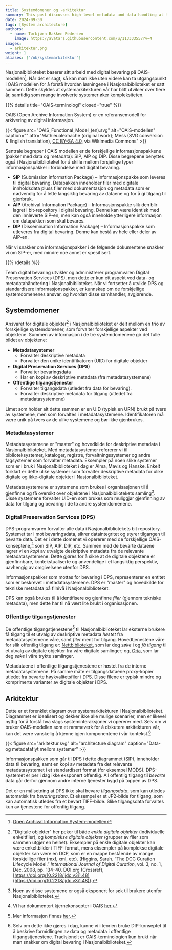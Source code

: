 ```yaml
---
title: Systemdomener og -arkitektur
summary: This post discusses high-level metadata and data handling at the National Library of Norway
date: 2024-09-30
tags: [System architecture]
authors: 
  - name: Torbjørn Bakken Pedersen
    image: https://avatars.githubusercontent.com/u/113333557?v=4
images: 
  - arkitektur.png
weight: 1
aliases: ["/nb/systemarkitektur"]
---
```


Nasjonalbiblioteket baserer sitt arbeid med digital bevaring på OAIS-modellen[^3]. 
Når det er sagt, så kan man ikke uten videre kan ta utgangspunkt i OAIS modellen for å forstå hvordan løsningene i Nasjonalbiblioteket er satt sammen.
Dette skyldes at systemarkitekturen vår har blitt utvikler over flere år, samtidig som mange involverte systemer øker kompleksiteten.

{{% details title="OAIS-terminologi" closed="true" %}}

OAIS (Open Archive Information System) er en referansemodell for arkivering av digital informasjon.
<!-- Du kan lese mer om OAIS referansemodellen [her](lenke-til-lengre-OAIS-skriv). -->

{{< figure src="OAIS_Functional_Model_(en).svg" alt="OAIS-modellen" caption="" attr="Mathieualexhache (original work); Mess (SVG conversion & English translation), [CC BY-SA 4.0](https://creativecommons.org/licenses/by-sa/4.0), via Wikimedia Commons" >}}

Sentrale begreper i OAIS modellen er de forskjellige informasjonspakkene (pakker med data og metadata): SIP, AIP og DIP. 
Disse begrepene benyttes også i Nasjonalbiblioteket for å skille mellom forsjellige typer informasjonspakker i forbindelse med digital bevaring.

- **SIP** (Submission information Package) – Informasjonspakke som leveres til digital bevaring. 
Datapakken inneholder filer med digitale innholdsdata pluss filer med dokumentasjon og metadata som er nødvendig for å lette langsiktig bevaring av dataene og for å gi tilgang til gjenbruk. 
- **AIP** (Archival Information Package) – Informasjonspakke slik den blir lagret i bit-repository i digital bevaring. 
Denne kan være identisk med den innleverte SIP-en, men kan også inneholde ytterligere informasjon om datapakken som skal bevares.
- **DIP** (Dissemination Information Package) – Informasjonspakke som utleveres fra digital bevaring. Denne kan bestå av hele eller deler av AIP-en.

Når vi snakker om informasjonspakker i de følgende dokumentene snakker vi om SIP-er, med mindre noe annet er spesifisert.

{{% /details %}}

Team digital bevaring utvikler og administrerer programvaren Digital Preservation Services (DPS), men dette er kun ett aspekt ved data- og metadatahåndtering i Nasjonalbiblioteket. 
Når vi fortsetter å utvikle DPS og standardisere informasjonspakker, er kunnskap om de forskjellige systemdomenenes ansvar, og hvordan disse samhandler, avgjørende.
 
## Systemdomener
Ansvaret for digitale objekter[^1] i Nasjonalbiblioteket er delt mellom en trio av forskjellige systemdomener, som forvalter forskjellige aspekter ved objektene.
Summen av informasjon i de tre systemdomenene gir det fulle bildet av objektene:

- **Metadatasystemer**
	-	Forvalter deskriptive metadata
	-	Forvalter den unike identifikatoren (UID) for digitale objekter
- **Digital Preservation Services (DPS)**
	-	Forvalter bevaringsdata
	-	Har en kopi av deskriptive metadata (fra metadatasystemene)
- **Offentlige tilgangstjenester**
	-	Forvalter tilgangsdata (utledet fra data for bevaring).
	-	Forvalter deskriptive metadata for tilgang (utledet fra metadatasystemene)

Limet som holder alt dette sammen er en UID (typisk en URN) brukt på tvers av systemene, men som forvaltes i metadatasystemene. 
Identifikatoren må være unik på tvers av de ulike systemene og bør ikke gjenbrukes.
 
### Metadatasystemer
Metadatasystemene er "master" og hovedkilde for deskriptive metadata i Nasjonalbiblioteket. 
Med metadatasystemer refererer vi til biblioteksystemer, kataloger, registre, forvaltningssystemer og andre fagsystemer som forvalter metadata.
Eksempler på noen slike systemer som er i bruk i Nasjonalbiblioteket i dag er Alma, Mavis og Hanske.
Enkelt forklart er dette ulike systemer som forvalter deskriptive metadata for ulike digitale og ikke-digitale objekter i Nasjonalbiblioteket.

Metadatasystemene er systemene som brukes i organisasjonen til å gjenfinne og få oversikt over objektene i Nasjonalbibliotekets samling[^2].
Disse systemene forvalter UID-en som brukes som muliggjør gjenfinning av data for tilgang og bevaring i de to andre systemdomenene.
 
### Digital Preservation Services (DPS)
DPS-programvaren forvalter alle data i Nasjonalbibliotekets bit repository. 
Systemet tar i mot bevaringsdata, sikrer dataintegritet og styrer tilgangen til bevarte data.
Det er i dette domenet vi opererer med de forskjellige OAIS-konseptene,[^4] som SIP, AIP. DIP, etc. 
Sammen med de bevarte dataene lagrer vi en *kopi* av utvalgte deskriptive metadata fra de relevante metadatasystemene. 
Dette gjøres for å sikre at de digitale objektene er gjenfinnbare, kontekstualiserte og anvendelige i et langsiktig perspektiv, uavhengig av omgivelsene utenfor DPS.

Informasjonspakker som mottas for bevaring i DPS, representerer en entitet som er beskrevet i metadatasystemene. 
DPS er "master" og hovedkilde for tekniske metadata på filnivå i Nasjonalbiblioteket.
 
DPS kan også brukes til å identifisere og gjenfinne *filer* (gjennom tekniske metadata), men dette har til nå vært lite brukt i organisasjonen. 
 
### Offentlige tilgangstjenester
De offentlige tilgangstjenestene[^5] til Nasjonalbiblioteket lar eksterne brukere få tilgang til et utvalg av deskriptive metadata *høstet* fra metadatasystemene våre, samt *filer* ment for tilgang.
Hovedtjenestene våre for slik offentlig tilgang er: [Nettbiblioteket](https://www.nb.no/search "lenke til nettbiblioteket på nb.no"), som lar deg *søke* i og *få tilgang* til et utvalg av digitale objekter fra våre digitale samlinger; og, [Oria](http://nb.oria.no/ "lenke til søketjenesten Oria"), som lar deg *søke* i våre trykte samlinger.

Metadataene i offentlige tilgangstjenestene er høstet fra de interne metadatasystemene.
På samme måte er tilgangsdataene proxy-kopier utledet fra bevarte høykvalitetsfiler i DPS. 
Disse filene er typisk mindre og komprimerte varianter av digitale objekter i DPS. 

## Arkitektur
Dette er et forenklet diagram over systemarkitekturen i Nasjonalbiblioteket. 
Diagrammet er idealisert og dekker ikke alle mulige scenarier, men er likevel nyttig for å forstå hva slags systeminteraksjoner vi opererer med. 
Selv om vi bruker OAIS-modellen som et rammeverk for å diskutere arkitekturen vår, kan det være vanskelig å kjenne igjen komponentene i vår kontekst.[^6]

{{< figure src="arkitektur.svg" alt="architecture diagram" caption="Data- og metadataflyt mellom systemer" >}}

Informasjonspakken som går til DPS i dette diagrammet (SIP), inneholder data til bevaring, samt en kopi av metadata fra det relevante metadatasystemet i et standardisert format (for eksempel MODS).
DPS-systemet er per i dag ikke eksponert offentlig. 
All offentlig tilgang til *bevarte* data går derfor gjennom andre interne tjenester bygd på toppen av DPS.

Det er en målsetning at DPS ikke skal bevare *tilgangsdata*, som kan utledes automatisk fra *bevaringsdata*. 
Et eksempel er et JP2-bilde for tilgang, som kan automatisk utledes fra et bevart TIFF-bilde. 
Slike tilgangsdata forvaltes kun av tjenestene for offentlig tilgang.



[^1]: "Digitale objekter" her peker til både *enkle digitale objekter* (individuelle enkeltfiler), og *komplekse digitale objekter* (grupper av filer som sammen utgjør en helhet). Eksempler på enkle digitale objekter kan være enkeltbilder i TIFF-format, mens eksempler på komplekse digitale objekter kan være en DCP, som er en mappe bestående av mange forskjellige filer (mxf, xml, etc). (Higgins, Sarah. “The DCC Curation Lifecycle Model.” *International Journal of Digital Curation*, vol. 3, no. 1, Dec. 2008, pp. 134–40. DOI.org (Crossref), [https://doi.org/10.2218/ijdc.v3i1.48](https://doi.org/10.2218/ijdc.v3i1.48)).
[^2]: Noen av disse systemene er også eksponert for søk til brukere utenfor Nasjonalbiblioteket.
[^3]: [Open Archival Information System-modellen](https://no.wikipedia.org/wiki/OAIS-modellen "Wikipediasida for OAIS-modellen")
[^4]: Vi har dokumentert kjernekonsepter i OAIS [her](/nb/oais/).
[^5]: Mer informasjon finnes [her](https://www.nb.no/veiledning-og-bibliotektjenester/soke/).
[^6]: Selv om dette ikke gjøres i dag, kunne vi i teorien bruke DIP-konseptet til å beskrive formidlingen av data og metadata i offentlige tilgangstjenestene. Tradisjonelt er OAIS-terminologien kun brukt når man snakker om digital bevaring i Nasjonalbiblioteket.

